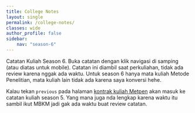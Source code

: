 ```yaml
---
title: College Notes
layout: single
permalink: /college-notes/
classes: wide
author_profile: false
sidebar:
    nav: "season-6"
---
```


Catatan Kuliah Season 6. Buka catatan dengan klik navigasi di samping (atau diatas untuk mobile). Catatan ini diambil saat perkuliahan, tidak ada review karena nggak ada waktu. Untuk season 6 hanya mata kuliah Metode Penelitian, mata kuliah lain tidak ada karena saya konversi hehe.

Kalau tekan `previous` pada halaman [kontrak kuliah Metpen](../college-notes/season-6/metpen/01-kontrak-kuliah) akan masuk ke catatan kuliah season 5. Yang mana juga nda lengkap karena waktu itu sambil ikut MBKM jadi gak ada waktu buat review catatan.